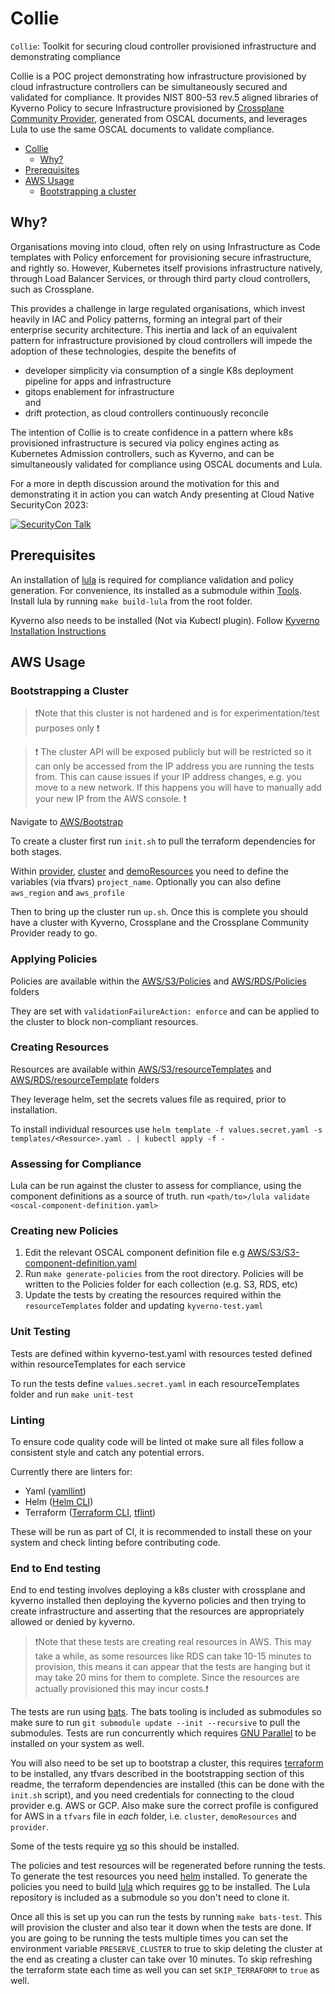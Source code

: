 # Collie

`Collie`: Toolkit for securing cloud controller provisioned infrastructure and demonstrating compliance

Collie is a POC project demonstrating how infrastructure provisioned by cloud infrastructure controllers can be simultaneously secured and validated for compliance. It provides NIST 800-53 rev.5 aligned libraries of Kyverno Policy to secure Infrastructure provisioned by [Crossplane](https://www.crossplane.io/) [Community Provider](https://marketplace.upbound.io/providers/crossplane-contrib/provider-aws/), generated from OSCAL documents, and leverages Lula to use the same OSCAL documents to validate compliance.

* [Collie](#collie)
  * [Why?](#why)
* [Prerequisites](#prerequisites)
* [AWS Usage](#aws-usage)
  * [Bootstrapping a cluster](#bootstrapping-a-cluster)


## Why?

Organisations moving into cloud, often rely on using Infrastructure as Code templates with Policy enforcement for provisioning secure infrastructure, and rightly so. However, Kubernetes itself provisions infrastructure natively, through Load Balancer Services, or through third party cloud controllers, such as Crossplane. 

This provides a challenge in large regulated organisations, which invest heavily in IAC and Policy patterns, forming an integral part of their enterprise security architecture. This inertia and lack of an equivalent pattern for infrastructure provisioned by cloud controllers will impede the adoption of these technologies, despite the benefits of 
* developer simplicity via consumption of a single K8s deployment pipeline for apps and infrastructure 
* gitops enablement for infrastructure    
and
* drift protection, as cloud controllers continuously reconcile

The intention of Collie is to create confidence in a pattern where k8s provisioned infrastructure is secured via policy engines acting as Kubernetes Admission controllers, such as Kyverno, and can be simultaneously validated for compliance using OSCAL documents and Lula.

For a more in depth discussion around the motivation for this and demonstrating it in action you can watch Andy presenting at Cloud Native SecurityCon 2023:   
   
[![SecurityCon Talk](https://img.youtube.com/vi/cvoWlwftbEE/0.jpg)](https://www.youtube.com/watch?v=cvoWlwftbEE)


## Prerequisites

An installation of [lula](https://github.com/defenseunicorns/lula) is required for compliance validation and policy generation. For convenience, its installed as a submodule within [Tools](./Tools). Install lula by running `make build-lula` from the root folder.

Kyverno also needs to be installed (Not via Kubectl plugin). Follow [Kyverno Installation Instructions](https://kyverno.io/docs/kyverno-cli/#manual-binary-installation)

## AWS Usage

### Bootstrapping a Cluster

> ❗️Note that this cluster is not hardened and is for experimentation/test purposes only ❗️

> ❗ The cluster API will be exposed publicly but will be restricted so it can only be accessed from the IP address you are running the tests from. This can cause issues if your IP address changes, e.g. you move to a new network. If this happens you will have to manually add your new IP from the AWS console. ❗

Navigate to [AWS/Bootstrap](https://github.com/controlplaneio/collie/tree/main/AWS/Bootstrap)

To create a cluster first run `init.sh` to pull the terraform dependencies for both stages.

Within [provider](./AWS/Bootstrap/provider), [cluster](./AWS/Bootstrap/cluster) and [demoResources](./AWS/Bootstrap/demoResources/) you need to define the variables (via tfvars) `project_name`. Optionally you can also define `aws_region` and `aws_profile`

Then to bring up the cluster run `up.sh`. Once this is complete you should have a cluster with Kyverno, Crossplane and the Crossplane Community Provider ready to go.

### Applying Policies

Policies are available within the [AWS/S3/Policies](https://github.com/controlplaneio/collie/tree/main/AWS/S3/Policies) and [AWS/RDS/Policies](https://github.com/controlplaneio/collie/tree/main/AWS/RDS/Policies) folders

They are set with `validationFailureAction: enforce` and can be applied to the cluster to block non-compliant resources.

### Creating Resources

Resources are available within [AWS/S3/resourceTemplates](https://github.com/controlplaneio/collie/tree/main/AWS/S3/resourceTemplates) and [AWS/RDS/resourceTemplate](https://github.com/controlplaneio/collie/tree/main/AWS/RDS/resourceTemplates) folders

They leverage helm, set the secrets values file as required, prior to installation.

To install individual resources use
`helm template -f values.secret.yaml -s templates/<Resource>.yaml . | kubectl apply -f -`

### Assessing for Compliance

Lula can be run against the cluster to assess for compliance, using the component definitions as a source of truth. run `<path/to>/lula validate <oscal-component-definition.yaml>`

### Creating new Policies

1. Edit the relevant OSCAL component definition file e.g [AWS/S3/S3-component-definition.yaml](https://github.com/controlplaneio/collie/blob/main/AWS/S3/S3-component-definition.yaml)
2. Run `make generate-policies` from the root directory. Policies will be written to the Policies folder for each collection (e.g. S3, RDS, etc)
3. Update the tests by creating the resources required within the `resourceTemplates` folder and updating `kyverno-test.yaml`

### Unit Testing

Tests are defined within kyverno-test.yaml with resources tested defined within resourceTemplates for each service

To run the tests define `values.secret.yaml` in each resourceTemplates folder and run `make unit-test`

### Linting

To ensure code quality code will be linted ot make sure all files follow a consistent style and catch any potential errors.

Currently there are linters for:

* Yaml ([yamllint](https://github.com/adrienverge/yamllint))
* Helm ([Helm CLI](https://helm.sh/))
* Terraform ([Terraform CLI](https://www.terraform.io/), [tflint](https://github.com/terraform-linters/tflint))

These will be run as part of CI, it is recommended to install these on your system and check linting before contributing code.

### End to End testing

End to end testing involves deploying a k8s cluster with crossplane and kyverno installed then deploying the kyverno policies and then trying to create infrastructure and asserting that the resources are appropriately allowed or denied by kyverno.

> ❗️Note that these tests are creating real resources in AWS. This may take a while, as some resources like RDS can take 10-15 minutes to provision, this means it can appear that the tests are hanging but it may take 20 mins for them to complete. Since the resources are actually provisioned this may incur costs.❗️

The tests are run using [bats](https://bats-core.readthedocs.io/en/stable/index.html). The bats tooling is included as submodules so make sure to run `git submodule update --init --recursive` to pull the submodules.
Tests are run concurrently which requires [GNU Parallel](https://www.gnu.org/software/parallel/) to be installed on your system as well.

You will also need to be set up to bootstrap a cluster, this requires [terraform](https://www.terraform.io/) to be installed, any tfvars described in the bootstrapping section of this readme, the terraform dependencies are installed (this can be done with the `init.sh` script), and you need credentials for connecting to the cloud provider e.g. AWS or GCP.
Also make sure the correct profile is configured for AWS in a `tfvars` file in *each* folder, i.e. `cluster`, `demoResources` and `provider`.

Some of the tests require [yq](https://github.com/mikefarah/yq) so this should be installed.

The policies and test resources will be regenerated before running the tests. To generate the test resources you need [helm](https://helm.sh/) installed. To generate the policies you need to build [lula](https://github.com/defenseunicorns/lula) which requires [go](https://go.dev/) to be installed. The Lula repository is included as a submodule so you don't need to clone it.

Once all this is set up you can run the tests by running `make bats-test`. This will provision the cluster and also tear it down when the tests are done. If you are going to be running the tests multiple times you can set the environment variable `PRESERVE_CLUSTER` to true to skip deleting the cluster at the end as creating a cluster can take over 10 minutes. To skip refreshing the terraform state each time as well you can set `SKIP_TERRAFORM` to `true` as well.
